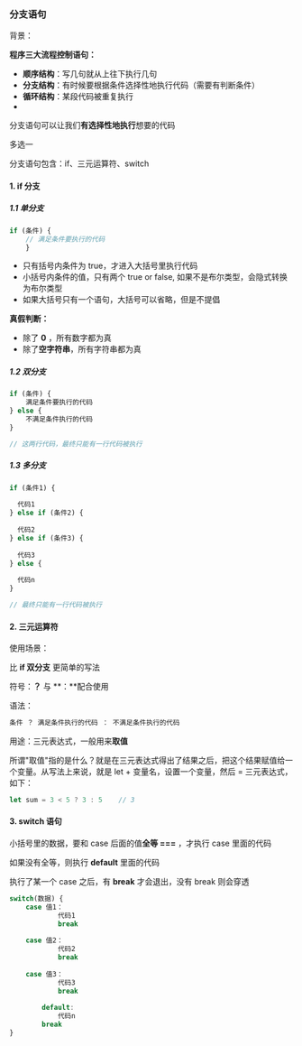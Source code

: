 ### 分支语句

背景：

**程序三大流程控制语句：**

- **顺序结构**：写几句就从上往下执行几句
- **分支结构**：有时候要根据条件选择性地执行代码（需要有判断条件）
- **循环结构**：某段代码被重复执行
- ​


分支语句可以让我们**有选择性地执行**想要的代码

多选一

分支语句包含：if、三元运算符、switch



#### 1. if 分支

##### 1.1 单分支

~~~javascript
if (条件) {
    // 满足条件要执行的代码
    }
~~~

- 只有括号内条件为 true，才进入大括号里执行代码
- 小括号内条件的值，只有两个 true or false, 如果不是布尔类型，会隐式转换为布尔类型
- 如果大括号只有一个语句，大括号可以省略，但是不提倡



**真假判断：**

- 除了 **0** ，所有数字都为真
- 除了**空字符串**，所有字符串都为真




##### 1.2 双分支

~~~javascript
if (条件) {
    满足条件要执行的代码
} else {
  	不满足条件执行的代码
}

// 这两行代码，最终只能有一行代码被执行
~~~



##### 1.3 多分支

~~~javascript
if (条件1) {
  
  代码1
} else if (条件2) {
  
  代码2
} else if (条件3) {
  
  代码3
} else {
  
  代码n
}

// 最终只能有一行代码被执行
~~~



#### 2. 三元运算符

使用场景：

比 **if 双分支** 更简单的写法

符号：**？** 与 **：**配合使用

语法：

~~~javascript
条件 ？ 满足条件执行的代码 ： 不满足条件执行的代码
~~~

用途：三元表达式，一般用来**取值**

所谓"取值"指的是什么？就是在三元表达式得出了结果之后，把这个结果赋值给一个变量。从写法上来说，就是 let + 变量名，设置一个变量，然后 = 三元表达式，如下：

~~~javascript
let sum = 3 < 5 ? 3 : 5    // 3
~~~



#### 3. switch 语句

小括号里的数据，要和 case 后面的值**全等 ===** ，才执行 case 里面的代码

如果没有全等，则执行 **default** 里面的代码

执行了某一个 case 之后，有 **break** 才会退出，没有 break 则会穿透

~~~javascript
switch(数据) {
    case 值1：
    		代码1
    		break
    
    case 值2：
    		代码2
    		break
    
    case 值3：
    		代码3
    		break
    
 		default:
    		代码n
        break  
}
~~~




